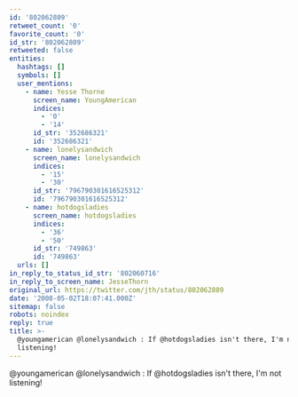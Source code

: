 ```yaml
---
id: '802062809'
retweet_count: '0'
favorite_count: '0'
id_str: '802062809'
retweeted: false
entities:
  hashtags: []
  symbols: []
  user_mentions:
    - name: Yesse Thorne
      screen_name: YoungAmerican
      indices:
        - '0'
        - '14'
      id_str: '352686321'
      id: '352686321'
    - name: lonelysandwich
      screen_name: lonelysandwich
      indices:
        - '15'
        - '30'
      id_str: '796790301616525312'
      id: '796790301616525312'
    - name: hotdogsladies
      screen_name: hotdogsladies
      indices:
        - '36'
        - '50'
      id_str: '749863'
      id: '749863'
  urls: []
in_reply_to_status_id_str: '802060716'
in_reply_to_screen_name: JesseThorn
original_url: https://twitter.com/jth/status/802062809
date: '2008-05-02T18:07:41.000Z'
sitemap: false
robots: noindex
reply: true
title: >-
  @youngamerican @lonelysandwich : If @hotdogsladies isn't there, I'm not
  listening!
---
```


@youngamerican @lonelysandwich : If @hotdogsladies isn't there, I'm not listening!